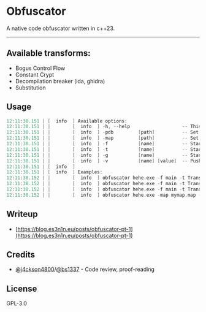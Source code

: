# Obfuscator
A native code obfuscator written in c++23.
___

## Available transforms:
* Bogus Control Flow
* Constant Crypt
* Decompilation breaker (ida, ghidra)
* Substitution


## Usage
```cpp
12:11:30.151 | [  info  ] Available options:
12:11:30.151 | |        [  info  ] -h, --help                   -- This message
12:11:30.151 | |        [  info  ] -pdb         [path]          -- Set custom .pdb file location
12:11:30.151 | |        [  info  ] -map         [path]          -- Set custom .map file location
12:11:30.151 | |        [  info  ] -f           [name]          -- Start new function configuration
12:11:30.151 | |        [  info  ] -t           [name]          -- Start new transform configuration
12:11:30.151 | |        [  info  ] -g           [name]          -- Start new transform global configuration
12:11:30.151 | |        [  info  ] -v           [name] [value]  -- Push value
12:11:30.151 | [  info  ]  
12:11:30.151 | [  info  ] Examples:
12:11:30.152 | |        [  info  ] obfuscator hehe.exe -f main -t TransformName -v SomeName 1337
12:11:30.152 | |        [  info  ] obfuscator hehe.exe -f main -t TransformName -v SomeName 1337 -g TransformName -v SomeGlobalName 1337
12:11:30.152 | |        [  info  ] obfuscator hehe.exe -f main -t TransformName -v SomeName 1337 -v SomeName0 1337 -g TransformName -v SomeGlobalName 1337
12:11:30.152 | |        [  info  ] obfuscator hehe.exe -map mymap.map -pdb mypdb.pdb -f main -t TransformName -v SomeName 1337 -v SomeName0 1337 -g TransformName -v SomeGlobalName 1337
```

## Writeup
- [https://blog.es3n1n.eu/posts/obfuscator-pt-1](https://blog.es3n1n.eu/posts/obfuscator-pt-1)

## Credits
- [@j4ckson4800](https://github.com/j4ckson4800)/[@bs1337](https://github.com/bs1337) - Code review, proof-reading

## License
GPL-3.0
